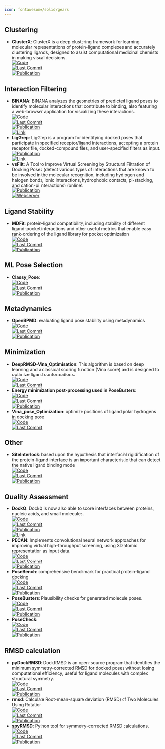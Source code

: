 ```yaml
---
icon: fontawesome/solid/gears
---
```



## **Clustering**
- **ClusterX**: ClusterX is a deep clustering framework for learning molecular representations of protein-ligand complexes and accurately clustering ligands, designed to assist computational medicinal chemists in making visual decisions.  
	[![Code](https://img.shields.io/github/stars/ChenSikang/ClusterX?style=for-the-badge&logo=github)](https://github.com/ChenSikang/ClusterX)  
	[![Last Commit](https://img.shields.io/github/last-commit/ChenSikang/ClusterX?style=for-the-badge&logo=github)](https://github.com/ChenSikang/ClusterX)  
	[![Publication](https://img.shields.io/badge/Publication-Citations:3-blue?style=for-the-badge&logo=bookstack)](https://doi.org/10.1093/bib/bbad126)  

## **Interaction Filtering**
- **BINANA**: BINANA analyzes the geometries of predicted ligand poses to identify molecular interactions that contribute to binding, also featuring a web-browser application for visualizing these interactions.  
	[![Code](https://img.shields.io/github/stars/durrantlab/binana?style=for-the-badge&logo=github)](https://github.com/durrantlab/binana)  
	[![Last Commit](https://img.shields.io/github/last-commit/durrantlab/binana?style=for-the-badge&logo=github)](https://github.com/durrantlab/binana)  
	[![Publication](https://img.shields.io/badge/Publication-Citations:191-blue?style=for-the-badge&logo=bookstack)](https://doi.org/10.1016%2Fj.jmgm.2011.01.004)  
	[![Link](https://img.shields.io/badge/Link-online-brightgreen?style=for-the-badge&logo=cachet&logoColor=65FF8F)](https://durrantlab.pitt.edu/binana-download/)  
- **LigGrep**: LigGrep is a program for identifying docked poses that participate in specified receptor/ligand interactions, accepting a protein receptor file, docked-compound files, and user-specified filters as input.  
	[![Publication](https://img.shields.io/badge/Publication-Citations:17-blue?style=for-the-badge&logo=bookstack)](https://doi.org/10.1186/s13321-020-00471-2)  
	[![Link](https://img.shields.io/badge/Link-online-brightgreen?style=for-the-badge&logo=cachet&logoColor=65FF8F)](https://durrantlab.pitt.edu/liggrep/)  
- **vsFilt**: A Tool to Improve Virtual Screening by Structural Filtration of Docking Poses (detect various types of interactions that are known to be involved in the molecular recognition, including hydrogen and halogen bonds, ionic interactions, hydrophobic contacts, pi-stacking, and cation-pi interactions) (online).  
	[![Publication](https://img.shields.io/badge/Publication-Citations:9-blue?style=for-the-badge&logo=bookstack)](https://doi.org/10.1021/acs.jcim.0c00303)  
	[![Webserver](https://img.shields.io/badge/Webserver-online-brightgreen?style=for-the-badge&logo=cachet&logoColor=65FF8F)](https://biokinet.belozersky.msu.ru/vsfilt)  

## **Ligand Stability**
- **MDFit**: protein–ligand compatibility, including stability of different ligand-pocket interactions and other useful metrics that enable easy rank-ordering of the ligand library for pocket optimization  
	[![Code](https://img.shields.io/github/stars/brueckna2020/MDFit?style=for-the-badge&logo=github)](https://github.com/brueckna2020/MDFit)  
	[![Last Commit](https://img.shields.io/github/last-commit/brueckna2020/MDFit?style=for-the-badge&logo=github)](https://github.com/brueckna2020/MDFit)  
	[![Publication](https://img.shields.io/badge/Publication-Citations:0-blue?style=for-the-badge&logo=bookstack)](https://doi.org/10.1007/s10822-024-00564-2)  

## **ML Pose Selection**
- **Classy_Pose**:   
	[![Code](https://img.shields.io/github/stars/vktrannguyen/Classy_Pose?style=for-the-badge&logo=github)](https://github.com/vktrannguyen/Classy_Pose)  
	[![Last Commit](https://img.shields.io/github/last-commit/vktrannguyen/Classy_Pose?style=for-the-badge&logo=github)](https://github.com/vktrannguyen/Classy_Pose)  
	[![Publication](https://img.shields.io/badge/Publication-Citations:0-blue?style=for-the-badge&logo=bookstack)](https://doi.org/10.1002/aisy.202400238)  

## **Metadynamics**
- **OpenBPMD**: evaluating ligand pose stability using metadynamics  
	[![Code](https://img.shields.io/github/stars/Gervasiolab/OpenBPMD?style=for-the-badge&logo=github)](https://github.com/Gervasiolab/OpenBPMD/tree/main)  
	[![Last Commit](https://img.shields.io/github/last-commit/Gervasiolab/OpenBPMD?style=for-the-badge&logo=github)](https://github.com/Gervasiolab/OpenBPMD/tree/main)  
	[![Publication](https://img.shields.io/badge/Publication-Citations:16-blue?style=for-the-badge&logo=bookstack)](https://pubs.acs.org/doi/10.1021/acs.jcim.2c01142)  

## **Minimization**
- **DeepRMSD-Vina_Optimisation**: This algorithm is based on deep learning and a classical scoring function (Vina score) and is designed to optimize ligand conformations.  
	[![Code](https://img.shields.io/github/stars/zchwang/DeepRMSD-Vina_Optimization?style=for-the-badge&logo=github)](https://github.com/zchwang/DeepRMSD-Vina_Optimization)  
	[![Last Commit](https://img.shields.io/github/last-commit/zchwang/DeepRMSD-Vina_Optimization?style=for-the-badge&logo=github)](https://github.com/zchwang/DeepRMSD-Vina_Optimization)  
- **Energy minimization post-processing used in PoseBusters**:   
	[![Code](https://img.shields.io/github/stars/maabuu/posebusters_em?style=for-the-badge&logo=github)](https://github.com/maabuu/posebusters_em)  
	[![Last Commit](https://img.shields.io/github/last-commit/maabuu/posebusters_em?style=for-the-badge&logo=github)](https://github.com/maabuu/posebusters_em)  
	[![Publication](https://img.shields.io/badge/Publication-Citations:44-blue?style=for-the-badge&logo=bookstack)](https://doi.org/10.1039/d3sc04185a)  
- **Vina_pose_Optimization**: optimize positions of ligand polar hydrogens in docking pose  
	[![Code](https://img.shields.io/github/stars/rongfengzou/vina_pose_optimization?style=for-the-badge&logo=github)](https://github.com/rongfengzou/vina_pose_optimization)  
	[![Last Commit](https://img.shields.io/github/last-commit/rongfengzou/vina_pose_optimization?style=for-the-badge&logo=github)](https://github.com/rongfengzou/vina_pose_optimization)  

## **Other**
- **SiteInterlock**: based upon the hypothesis that interfacial rigidification of the protein-ligand interface is an important characteristic that can detect the native ligand binding mode  
	[![Code](https://img.shields.io/github/stars/rasbt/siteinterlock?style=for-the-badge&logo=github)](https://github.com/rasbt/siteinterlock)  
	[![Last Commit](https://img.shields.io/github/last-commit/rasbt/siteinterlock?style=for-the-badge&logo=github)](https://github.com/rasbt/siteinterlock)  
	[![Publication](https://img.shields.io/badge/Publication-Citations:0-blue?style=for-the-badge&logo=bookstack)](https://doi.org/10.1002/prot.25172/full)  

## **Quality Assessment**
- **DockQ**: DockQ is now also able to score interfaces between proteins, nucleic acids, and small molecules.  
	[![Code](https://img.shields.io/github/stars/bjornwallner/DockQ?style=for-the-badge&logo=github)](https://github.com/bjornwallner/DockQ/)  
	[![Last Commit](https://img.shields.io/github/last-commit/bjornwallner/DockQ?style=for-the-badge&logo=github)](https://github.com/bjornwallner/DockQ/)  
	[![Publication](https://img.shields.io/badge/Publication-Citations:250-blue?style=for-the-badge&logo=bookstack)](https://doi.org/10.1371/journal.pone.0161879)  
	[![Link](https://img.shields.io/badge/Link-online-brightgreen?style=for-the-badge&logo=cachet&logoColor=65FF8F)](https://wallnerlab.org/DockQ)  
- **PECAN**: Implements convolutional neural network approaches for improving virtual high-throughput screening, using 3D atomic representation as input data.  
	[![Code](https://img.shields.io/github/stars/LLNL/PECAN2?style=for-the-badge&logo=github)](https://github.com/LLNL/PECAN2)  
	[![Last Commit](https://img.shields.io/github/last-commit/LLNL/PECAN2?style=for-the-badge&logo=github)](https://github.com/LLNL/PECAN2)  
	[![Publication](https://img.shields.io/badge/Publication-Citations:0-blue?style=for-the-badge&logo=bookstack)](https://doi.org/10.3390/make6010030)  
- **PoseBench**: comprehensive benchmark for practical protein-ligand docking  
	[![Code](https://img.shields.io/github/stars/BioinfoMachineLearning/PoseBench?style=for-the-badge&logo=github)](https://github.com/BioinfoMachineLearning/PoseBench)  
	[![Last Commit](https://img.shields.io/github/last-commit/BioinfoMachineLearning/PoseBench?style=for-the-badge&logo=github)](https://github.com/BioinfoMachineLearning/PoseBench)  
	[![Publication](https://img.shields.io/badge/Publication-Citations:0-blue?style=for-the-badge&logo=bookstack)](https://doi.org/10.5281/zenodo.11477766.svg)  
- **PoseBusters**: Plausibility checks for generated molecule poses.  
	[![Code](https://img.shields.io/github/stars/maabuu/posebusters?style=for-the-badge&logo=github)](https://github.com/maabuu/posebusters)  
	[![Last Commit](https://img.shields.io/github/last-commit/maabuu/posebusters?style=for-the-badge&logo=github)](https://github.com/maabuu/posebusters)  
	[![Publication](https://img.shields.io/badge/Publication-Citations:44-blue?style=for-the-badge&logo=bookstack)](https://doi.org/10.1039/D3SC04185A)  
- **PoseCheck**:   
	[![Code](https://img.shields.io/github/stars/cch1999/posecheck?style=for-the-badge&logo=github)](https://github.com/cch1999/posecheck)  
	[![Last Commit](https://img.shields.io/github/last-commit/cch1999/posecheck?style=for-the-badge&logo=github)](https://github.com/cch1999/posecheck)  
	[![Publication](https://img.shields.io/badge/Publication-Citations:0-blue?style=for-the-badge&logo=bookstack)](https://doi.org/10.5281/zenodo.10208912.svg)  

## **RMSD calculation**
- **pyDockRMSD**: DockRMSD is an open-source program that identifies the minimum symmetry-corrected RMSD for docked poses without losing computational efficiency, useful for ligand molecules with complex structural symmetry.  
	[![Code](https://img.shields.io/github/stars/neudinger/pyDockRMSD?style=for-the-badge&logo=github)](https://github.com/neudinger/pyDockRMSD)  
	[![Last Commit](https://img.shields.io/github/last-commit/neudinger/pyDockRMSD?style=for-the-badge&logo=github)](https://github.com/neudinger/pyDockRMSD)  
	[![Publication](https://img.shields.io/badge/Publication-Citations:203-blue?style=for-the-badge&logo=bookstack)](https://doi.org/10.1186/s13321-019-0362-7)  
- **rmsd**: Calculate Root-mean-square deviation (RMSD) of Two Molecules Using Rotation  
	[![Code](https://img.shields.io/github/stars/charnley/rmsd?style=for-the-badge&logo=github)](https://github.com/charnley/rmsd)  
	[![Last Commit](https://img.shields.io/github/last-commit/charnley/rmsd?style=for-the-badge&logo=github)](https://github.com/charnley/rmsd)  
	[![Publication](https://img.shields.io/badge/Publication-Citations:2377-blue?style=for-the-badge&logo=bookstack)](https://doi.org/10.1107/S0567739476001873)  
- **spyRMSD**: Python tool for symmetry-corrected RMSD calculations.  
	[![Code](https://img.shields.io/github/stars/RMeli/spyrmsd?style=for-the-badge&logo=github)](https://github.com/RMeli/spyrmsd)  
	[![Last Commit](https://img.shields.io/github/last-commit/RMeli/spyrmsd?style=for-the-badge&logo=github)](https://github.com/RMeli/spyrmsd)  
	[![Publication](https://img.shields.io/badge/Publication-Citations:42-blue?style=for-the-badge&logo=bookstack)](https://doi.org/10.1186/s13321-020-00455-2)  
